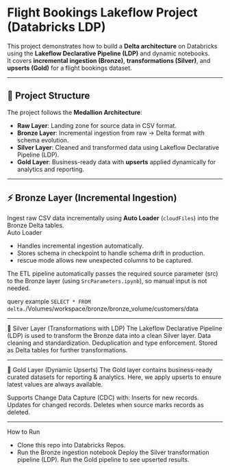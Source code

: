# Flight Bookings Lakeflow Project (Databricks LDP)

This project demonstrates how to build a **Delta architecture** on Databricks using the **Lakeflow Declarative Pipeline (LDP)** and dynamic notebooks.  
It covers **incremental ingestion (Bronze)**, **transformations (Silver)**, and **upserts (Gold)** for a flight bookings dataset.  

---

## 📂 Project Structure
The project follows the **Medallion Architecture**:

- **Raw Layer**: Landing zone for source data in CSV format.  
- **Bronze Layer**: Incremental ingestion from raw → Delta format with schema evolution.  
- **Silver Layer**: Cleaned and transformed data using Lakeflow Declarative Pipeline (LDP).  
- **Gold Layer**: Business-ready data with **upserts** applied dynamically for analytics and reporting.  

---

## ⚡ Bronze Layer (Incremental Ingestion)

Ingest raw CSV data incrementally using **Auto Loader** (`cloudFiles`) into the Bronze Delta tables.  
Auto Loader
- Handles incremental ingestion automatically.
- Stores schema in checkpoint to handle schema drift in production.
- rescue mode allows new unexpected columns to be captured.

The ETL pipeline automatically passes the required source parameter (src) to the Bronze layer (using `SrcParameters.ipynb`), so manual input is not needed.

query example
`SELECT * FROM delta.`/Volumes/workspace/bronze/bronze_volume/customers/data` `

---

🥈 Silver Layer (Transformations with LDP)
The Lakeflow Declarative Pipeline (LDP) is used to transform the Bronze data into a clean Silver layer.
Data cleaning and standardization.
Deduplication and type enforcement.
Stored as Delta tables for further transformations.

---

🥇 Gold Layer (Dynamic Upserts)
The Gold layer contains business-ready curated datasets for reporting & analytics.
Here, we apply upserts to ensure latest values are always available.

Supports Change Data Capture (CDC) with:
Inserts for new records.
Updates for changed records.
Deletes when source marks records as deleted.

---

How to Run
- Clone this repo into Databricks Repos.
- Run the Bronze ingestion notebook
Deploy the Silver transformation pipeline (LDP).
Run the Gold pipeline to see upserted results.


